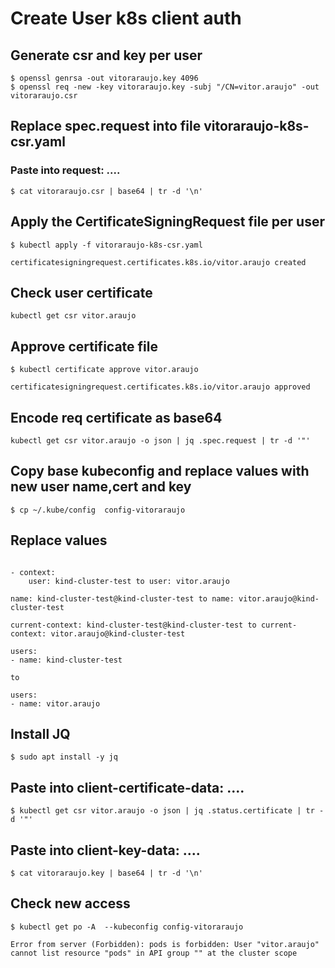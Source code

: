 # Create User k8s client auth

## Generate csr and key per user

```console
$ openssl genrsa -out vitoraraujo.key 4096
$ openssl req -new -key vitoraraujo.key -subj "/CN=vitor.araujo" -out vitoraraujo.csr
```

## Replace spec.request into file vitoraraujo-k8s-csr.yaml
### Paste into request: ....

```console
$ cat vitoraraujo.csr | base64 | tr -d '\n'
```

## Apply the CertificateSigningRequest file per user

```console
$ kubectl apply -f vitoraraujo-k8s-csr.yaml

certificatesigningrequest.certificates.k8s.io/vitor.araujo created
```
## Check user certificate

```console
kubectl get csr vitor.araujo
```

## Approve certificate file

```console
$ kubectl certificate approve vitor.araujo

certificatesigningrequest.certificates.k8s.io/vitor.araujo approved
```

## Encode req certificate as base64

```console
kubectl get csr vitor.araujo -o json | jq .spec.request | tr -d '"'
```

## Copy base kubeconfig and replace values with new user name,cert and key

```consoole
$ cp ~/.kube/config  config-vitoraraujo
```

## Replace values

```console

- context:
    user: kind-cluster-test to user: vitor.araujo 

name: kind-cluster-test@kind-cluster-test to name: vitor.araujo@kind-cluster-test

current-context: kind-cluster-test@kind-cluster-test to current-context: vitor.araujo@kind-cluster-test

users:
- name: kind-cluster-test

to 

users:
- name: vitor.araujo
```

## Install JQ 

```console
$ sudo apt install -y jq 
```

## Paste into client-certificate-data: ....

```console
$ kubectl get csr vitor.araujo -o json | jq .status.certificate | tr -d '"'
```

## Paste into client-key-data: ....

```console
$ cat vitoraraujo.key | base64 | tr -d '\n'
```

## Check new access
```console
$ kubectl get po -A  --kubeconfig config-vitoraraujo

Error from server (Forbidden): pods is forbidden: User "vitor.araujo" cannot list resource "pods" in API group "" at the cluster scope
```
